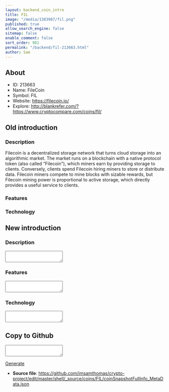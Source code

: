 ```yaml
---
layout: backend_coin_intro
title: FIL
image: "/media/1383987/fil.png"
published: true
allow_search_engine: false
sitemap: false
enable_comment: false
sort_order: 981
permalink: "/backend/fil-213663.html"
author: Sam
---
```


## About

- ID: 213663
- Name: FileCoin
- Symbol: FIL
- Website: https://filecoin.io/
- Explore: http://blankrefer.com/?https://www.cryptocompare.com/coins/fil/


## Old introduction

### Description

<p><span>Filecoin is a decentralized storage network that turns cloud storage into an algorithmic market. The market runs on a blockchain with a native protocol token (also called “Filecoin”), which miners earn by providing storage to clients. Conversely, clients spend Filecoin hiring miners to store or distribute data. Filecoin miners compete to mine blocks with sizable rewards, but Filecoin mining power is proportional to active storage, which directly provides a useful service to clients.</span></p>

### Features


### Technology




## New introduction


### Description
<textarea id="meta_description" name="description"></textarea>

### Features
<textarea id="meta_features" name="features"></textarea>

### Technology
<textarea id="meta_technology" name="technology"></textarea>


## Copy to Github

<textarea id="coinsnapshotfullinfo_metadata"></textarea>

<a href="#gen" onclick="generateMetaDatJson()">Generate</a>

- **Source file**: <a href="https://github.com/imsamthomas/crypto-project/edit/master/shell/_source/coins/FIL/coinSnapshotFullInfo_MetaData.json">https://github.com/imsamthomas/crypto-project/edit/master/shell/_source/coins/FIL/coinSnapshotFullInfo_MetaData.json</a>

